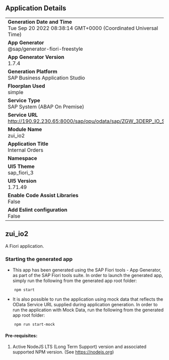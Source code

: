 ## Application Details
|               |
| ------------- |
|**Generation Date and Time**<br>Tue Sep 20 2022 08:38:14 GMT+0000 (Coordinated Universal Time)|
|**App Generator**<br>@sap/generator-fiori-freestyle|
|**App Generator Version**<br>1.7.4|
|**Generation Platform**<br>SAP Business Application Studio|
|**Floorplan Used**<br>simple|
|**Service Type**<br>SAP System (ABAP On Premise)|
|**Service URL**<br>http://190.92.230.65:8000/sap/opu/odata/sap/ZGW_3DERP_IO_SRV
|**Module Name**<br>zui_io2|
|**Application Title**<br>Internal Orders|
|**Namespace**<br>|
|**UI5 Theme**<br>sap_fiori_3|
|**UI5 Version**<br>1.71.49|
|**Enable Code Assist Libraries**<br>False|
|**Add Eslint configuration**<br>False|

## zui_io2

A Fiori application.

### Starting the generated app

-   This app has been generated using the SAP Fiori tools - App Generator, as part of the SAP Fiori tools suite.  In order to launch the generated app, simply run the following from the generated app root folder:

```
    npm start
```

- It is also possible to run the application using mock data that reflects the OData Service URL supplied during application generation.  In order to run the application with Mock Data, run the following from the generated app root folder:

```
    npm run start-mock
```

#### Pre-requisites:

1. Active NodeJS LTS (Long Term Support) version and associated supported NPM version.  (See https://nodejs.org)


